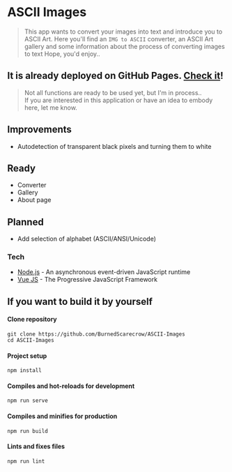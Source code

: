 # ASCII Images 
> This app wants to convert your images into text and introduce you to ASCII Art.
> Here you'll find an `IMG to ASCII` converter, an ASCII Art gallery 
> and some information about the process of converting images to text
> Hope, you'd enjoy..

## It is already deployed on GitHub Pages. [Check it]!  
> Not all functions are ready to be used yet, but I'm in process..  
> If you are interested in this application or have an idea to embody here, let me know.

## Improvements
  - Autodetection of transparent black pixels and turning them to white

## Ready
  - Converter
  - Gallery
  - About page

## Planned
 - Add selection of alphabet (ASCII/ANSI/Unicode)

### Tech
* [Node.js] - An asynchronous event-driven JavaScript runtime
* [Vue JS] - The Progressive JavaScript Framework

[Check it]: <https://burnedscarecrow.github.io/ASCII-Images/>
[Node.js]: <https://node.org/en>
[vue JS]: <https://vuejs.org/>


## If you want to build it by yourself
#### Clone repository
```
git clone https://github.com/BurnedScarecrow/ASCII-Images
cd ASCII-Images
```
#### Project setup
```
npm install
```

#### Compiles and hot-reloads for development
```
npm run serve
```

#### Compiles and minifies for production
```
npm run build
```

#### Lints and fixes files
```
npm run lint
```
